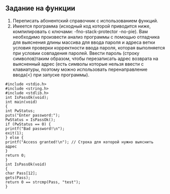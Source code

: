 
## Задание на функции

1. Переписать абонентский справочник с использованием функций.   
2. Имеется программа (исходный код которой приводится ниже,
компилировать с ключами: -fno-stack-protector -no-pie). Вам необходимо
произвести анализ программы с помощью отладчика для выяснения длины
массива для ввода пароля и адреса ветки условия проверки корректности
ввода пароля, которая выполняется при условии совпадения паролей.
Ввести пароль (строку символов)таким образом, чтобы перезаписать адрес
возврата на выясненный адрес (есть символы которые нельзя ввести с
клавиатуры, поэтому можно использовать перенаправление ввода(<) при
запуске программы).  
```
#include <stdio.h>
#include <string.h>
#include <stdlib.h>
int IsPassOk(void);
int main(void)
{
int PwStatus;
puts("Enter password:");
PwStatus = IsPassOk();
if (PwStatus == 0) {
printf("Bad password!\n");
exit(1);
} else {
printf("Access granted!\n"); // Строка для которой нужно выяснить адрес
}
return 0;
}
int IsPassOk(void)
{
char Pass[12];
gets(Pass);
return 0 == strcmp(Pass, "test");
}
```
